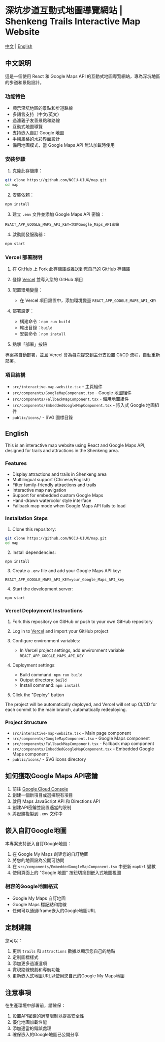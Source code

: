 # 深坑步道互動式地圖導覽網站 | Shenkeng Trails Interactive Map Website

[中文](#中文說明) | [English](#english)

## 中文說明

這是一個使用 React 和 Google Maps API 的互動式地圖導覽網站，專為深坑地區的步道和景點設計。

### 功能特色

- 顯示深坑地區的景點和步道路線
- 多語言支持（中文/英文）
- 過濾親子友善景點和路線
- 互動式地圖導覽
- 支持嵌入自訂 Google 地圖
- 手繪風格的水彩界面設計
- 備用地圖模式，當 Google Maps API 無法加載時使用

### 安裝步驟

1. 克隆此存儲庫：

```bash
git clone https://github.com/NCCU-UIUX/map.git
cd map
```

2. 安裝依賴：

```bash
npm install
```

3. 建立 `.env` 文件並添加 Google Maps API 密鑰：

```
REACT_APP_GOOGLE_MAPS_API_KEY=您的Google_Maps_API密鑰
```

4. 啟動開發服務器：

```bash
npm start
```

### Vercel 部署說明

1. 在 GitHub 上 Fork 此存儲庫或推送到您自己的 GitHub 存儲庫

2. 登錄 [Vercel](https://vercel.com/) 並導入您的 GitHub 項目

3. 配置環境變量：
   - 在 Vercel 項目設置中，添加環境變量 `REACT_APP_GOOGLE_MAPS_API_KEY`

4. 部署設定：
   - 構建命令：`npm run build`
   - 輸出目錄：`build`
   - 安裝命令：`npm install`

5. 點擊「部署」按鈕

專案將自動部署，並且 Vercel 會為每次提交到主分支設置 CI/CD 流程，自動重新部署。

### 項目結構

- `src/interactive-map-website.tsx` - 主頁組件
- `src/components/GoogleMapComponent.tsx` - Google 地圖組件
- `src/components/FallbackMapComponent.tsx` - 備用地圖組件
- `src/components/EmbeddedGoogleMapComponent.tsx` - 嵌入式 Google 地圖組件
- `public/icons/` - SVG 圖標目錄

## English

This is an interactive map website using React and Google Maps API, designed for trails and attractions in the Shenkeng area.

### Features

- Display attractions and trails in Shenkeng area
- Multilingual support (Chinese/English)
- Filter family-friendly attractions and trails
- Interactive map navigation
- Support for embedded custom Google Maps
- Hand-drawn watercolor style interface
- Fallback map mode when Google Maps API fails to load

### Installation Steps

1. Clone this repository:

```bash
git clone https://github.com/NCCU-UIUX/map.git
cd map
```

2. Install dependencies:

```bash
npm install
```

3. Create a `.env` file and add your Google Maps API key:

```
REACT_APP_GOOGLE_MAPS_API_KEY=your_Google_Maps_API_key
```

4. Start the development server:

```bash
npm start
```

### Vercel Deployment Instructions

1. Fork this repository on GitHub or push to your own GitHub repository

2. Log in to [Vercel](https://vercel.com/) and import your GitHub project

3. Configure environment variables:
   - In Vercel project settings, add environment variable `REACT_APP_GOOGLE_MAPS_API_KEY`

4. Deployment settings:
   - Build command: `npm run build`
   - Output directory: `build`
   - Install command: `npm install`

5. Click the "Deploy" button

The project will be automatically deployed, and Vercel will set up CI/CD for each commit to the main branch, automatically redeploying.

### Project Structure

- `src/interactive-map-website.tsx` - Main page component
- `src/components/GoogleMapComponent.tsx` - Google Maps component
- `src/components/FallbackMapComponent.tsx` - Fallback map component
- `src/components/EmbeddedGoogleMapComponent.tsx` - Embedded Google Maps component
- `public/icons/` - SVG icons directory

## 如何獲取Google Maps API密鑰

1. 前往 [Google Cloud Console](https://console.cloud.google.com/)
2. 創建一個新項目或選擇現有項目
3. 啟用 Maps JavaScript API 和 Directions API
4. 創建API密鑰並設置適當的限制
5. 將密鑰複製到 `.env` 文件中

## 嵌入自訂Google地圖

本專案支持嵌入自訂Google地圖：

1. 在 Google My Maps 創建您的自訂地圖
2. 將您的地圖設為公開可訪問
3. 在 `src/components/EmbeddedGoogleMapComponent.tsx` 中更新 `mapUrl` 變數
4. 使用頁面上的 "Google 地圖" 按鈕切換到嵌入式地圖視圖

### 相容的Google地圖格式

- Google My Maps 自訂地圖
- Google Maps 標記點和路線
- 任何可以通過iframe嵌入的Google地圖URL

## 定制建議

您可以：

1. 更新 `trails` 和 `attractions` 數據以顯示您自己的地點
2. 定制圖標樣式
3. 添加更多過濾選項
4. 實現路線規劃和導航功能
5. 更新嵌入式地圖URL以使用您自己的Google My Maps地圖

## 注意事項

在生產環境中部署前，請確保：

1. 設置API密鑰的適當限制以提高安全性
2. 優化地圖加載性能
3. 添加適當的錯誤處理
4. 確保嵌入的Google地圖已公開分享

